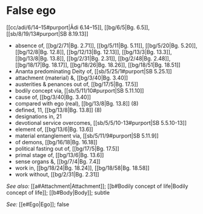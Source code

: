 # False ego

[[cc/adi/6/14–15#purport|Ādi 6.14–15]], [[bg/6/5|Bg. 6.5]], [[sb/8/19/13#purport|SB 8.19.13]]

* absence of, [[bg/2/71|Bg. 2.71]], [[bg/5/11|Bg. 5.11]], [[bg/5/20|Bg. 5.20]], [[bg/12/8|Bg. 12.8]], [[bg/12/13|Bg. 12.13]], [[bg/13/3|Bg. 13.3]], [[bg/13/8|Bg. 13.8]], [[bg/2/31|Bg. 2.31]], [[bg/2/48|Bg. 2.48]], [[bg/18/17|Bg. 18.17]], [[bg/18/26|Bg. 18.26]], [[bg/18/51|Bg. 18.51]]
* Ananta predominating Deity of, [[sb/5/25/1#purport|SB 5.25.1]]
* attachment (material) &, [[bg/3/40|Bg. 3.40]]
* austerities & penances out of, [[bg/17/5|Bg. 17.5]]
* bodily concept via, [[sb/5/11/10#purport|SB 5.11.10]]
* cause of, [[bg/3/40|Bg. 3.40]]
* compared with ego (real), [[bg/13/8|Bg. 13.8]] (8)
* defined, 11, [[bg/13/8|Bg. 13.8]] (8)
* designations in, 21 
* devotional service overcomes, [[sb/5/5/10-13#purport|SB 5.5.10-13]]
* element of, [[bg/13/6|Bg. 13.6]]
* material entanglement via, [[sb/5/11/9#purport|SB 5.11.9]]
* of demons, [[bg/16/18|Bg. 16.18]]
* political fasting out of, [[bg/17/5|Bg. 17.5]]
* primal stage of, [[bg/13/6|Bg. 13.6]]
* sense organs &, [[bg/7/4|Bg. 7.4]]
* work in, [[bg/18/24|Bg. 18.24]], [[bg/18/58|Bg. 18.58]]
* work without, [[bg/2/31|Bg. 2.31]]

*See also:* [[a#Attachment|Attachment]]; [[b#Bodily concept of life|Bodily concept of life]]; [[b#Body|Body]]; subtle

*See:* [[e#Ego|Ego]]; false
